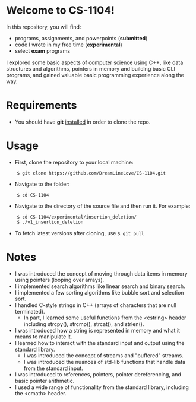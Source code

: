 # Welcome to CS-1104!

In this repository, you will find:
- programs, assignments, and powerpoints (**submitted**)
- code I wrote in my free time (**experimental**)
- select **exam** programs

I explored some basic aspects of computer science using C++, like data structures and algorithms, pointers in memory and building basic CLI programs, and gained valuable basic programming experience along the way.

# Requirements
- You should have **git** <a href="http://git-scm.com">installed</a> in order to clone the repo.

# Usage
- First, clone the repository to your local machine:
```
    $ git clone https://github.com/DreamLineLove/CS-1104.git
```
- Navigate to the folder:
```
    $ cd CS-1104
```
- Navigate to the directory of the source file and then run it. For example:
```
    $ cd CS-1104/experimental/insertion_deletion/
    $ ./v1_insertion_deletion
```
- To fetch latest versions after cloning, use ```$ git pull```

# Notes
- I was introduced the concept of moving through data items in memory using pointers (looping over arrays).
- I implemented search algorithms like linear search and binary search.
- I implemented a few sorting algorithms like bubble sort and selection sort.
- I handled C-style strings in C++ (arrays of characters that are null terminated).
  - In part, I learned some useful functions from the \<cstring\> header including strcpy(), strcmp(), strcat(), and strlen().
- I was introduced how a string is represented in memory and what it means to manipulate it.
- I learned how to interact with the standard input and output using the standard library.
  - I was introduced the concept of streams and "buffered" streams.
  - I was introduced the nuances of std-lib functions that handle data from the standard input.
- I was introduced to references, pointers, pointer dereferencing, and basic pointer arithmetic.
- I used a wide range of functionality from the standard library, including the \<cmath\> header. 
<!---- 
- (Array) insertion and deletion
- Linear search
- Bubble sort
- Module 4 Arrays
    - Multi-dimensional arrays
- Prime check
- Days, hours, minutes, seconds
- Module 4 Strings
--->

